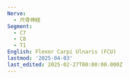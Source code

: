 ```yaml
---
Nerve:
  - 尺骨神経
Segment:
  - C7
  - C8
  - T1
English: Flexor Carpi Ulnaris (FCU)
lastmod: '2025-04-03'
last_edited: 2025-02-27T00:00:00.000Z
---
```




